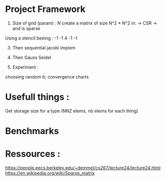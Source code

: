 # Project Framework 

1) Size of grid (param) : N
create a matrix of size N^2 * N^2 in:
    -> CSR
    -> and is sparse

Using a stencil beeing : 
    -1
  -1 4 -1
    -1

3) Then sequential jacobi implem
2) Then Gauss Seidel

4) Experiment : 

choosing random b; 
convergence charts

# Usefull things : 
Get storage size for a type
(NNZ elems, nb elems for each thing)

# Benchmarks


# Ressources : 
https://people.eecs.berkeley.edu/~demmel/cs267/lecture24/lecture24.html  
https://en.wikipedia.org/wiki/Sparse_matrix
